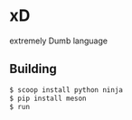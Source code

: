 # xD
extremely Dumb language

## Building

```bash
$ scoop install python ninja
$ pip install meson
$ run
```
